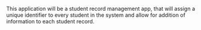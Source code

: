 This application will be a student record management app, that will assign a unique identifier to every student in the system and allow for addition of information to each student record.
